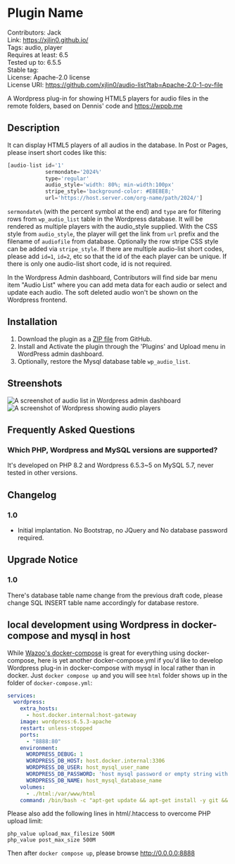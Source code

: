 # Plugin Name
Contributors: Jack  
Link: https://xjlin0.github.io/  
Tags: audio, player  
Requires at least: 6.5  
Tested up to: 6.5.5  
Stable tag:  
License: Apache-2.0 license  
License URI: https://github.com/xjlin0/audio-list?tab=Apache-2.0-1-ov-file  

A Wordpress plug-in for showing HTML5 players for audio files in the remote folders, based on Dennis' code and https://wppb.me

## Description

It can display HTML5 players of all audios in the database. In Post or Pages, please insert short codes like this:
```js
[audio-list id='1'
            sermondate='2024%'
            type='regular'
            audio_style='width: 80%; min-width:100px'
            stripe_style='background-color: #E8E8E8;'
            url='https://host.server.com/org-name/path/2024/']
```
`sermondate%` (with the percent symbol at the end) and `type` are for filtering rows from `wp_audio_list` table in the Wordpress database.  It will be rendered as multiple players with the audio_style supplied.  With the CSS style from `audio_style`, the player will get the link from `url` prefix and the filename of `audiofile` from database. Optionally the row stripe CSS style can be added via `stripe_style`. If there are multiple audio-list short codes, please add `id=1`, `id=2`, etc so that the id of the each player can be unique. If there is only one audio-list short code, id is not required.

In the Wordpress Admin dashboard, Contributors will find side bar menu item "Audio List" where you can add meta data for each audio or select and update each audio.  The soft deleted audio won't be shown on the Wordpress frontend.

## Installation

1. Download the plugin as a [ZIP file](https://github.com/xjlin0/audio-list/archive/master.zip) from GitHub.
2. Install and Activate the plugin through the 'Plugins' and Upload menu in WordPress admin dashboard.
3. Optionally, restore the Mysql database table `wp_audio_list`.

## Streenshots
![A screenshot of audio list in Wordpress admin dashboard](./assets/audios.jpg)
![A screenshot of Wordpress showing audio players](./assets/frontend.jpg)

## Frequently Asked Questions

### Which PHP, Wordpress and MySQL versions are supported?

It's developed on PHP 8.2 and Wordpress 6.5.3~5 on MySQL 5.7, never tested in other versions.

## Changelog

### 1.0
* Initial implantation. No Bootstrap, no JQuery and No database password required.


## Upgrade Notice

### 1.0
There's database table name change from the previous draft code, please change SQL INSERT table name accordingly for database restore.

## local development using Wordpress in docker-compose and mysql in host

While [Wazoo's docker-compose](https://youtu.be/gEceSAJI_3s) is great for everything using docker-compose, here is yet another docker-compose.yml if you'd like to develop Wordpress plug-in in docker-compose with mysql in local rather than in docker.  Just `docker compose up` and you will see `html` folder shows up in the folder of `docker-compose.yml`:

```yaml
services:
  wordpress:
    extra_hosts:
      - host.docker.internal:host-gateway
    image: wordpress:6.5.3-apache
    restart: unless-stopped
    ports:
      - "8888:80"
    environment:
      WORDPRESS_DEBUG: 1
      WORDPRESS_DB_HOST: host.docker.internal:3306
      WORDPRESS_DB_USER: host_mysql_user_name
      WORDPRESS_DB_PASSWORD: 'host mysql password or empty string with quotes'
      WORDPRESS_DB_NAME: host_mysql_database_name
    volumes:
      - ./html:/var/www/html
    command: /bin/bash -c "apt-get update && apt-get install -y git && apache2-foreground"
```

Please also add the following lines in html/.htaccess to overcome PHP upload limit:
```
php_value upload_max_filesize 500M
php_value post_max_size 500M
```
Then after `docker compose up`, please browse http://0.0.0.0:8888 